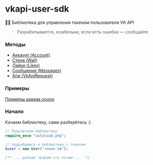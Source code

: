 # vkapi-user-sdk

🙍‍♂ Библиотека для управления токеном пользователя VK API

> Разрабатывается, юзабельна, если есть ошибки — сообщайте

### Методы

* [Аккаунт (Account)](docs/Account.md)
* [Стена (Wall)](docs/Wall.md)
* [Лайки (Likes)](docs/Likes.md)
* [Сообщения (Messages)](docs/Messages.md)
* [Апи (VkApiRequest)](docs/Api.md)

### Примеры

[Примеры аааааа ооооо](tests/)

### Начало

Качаем библиотеку, сами разберётесь :)

``` php
// Подключаем библиотеку
require_once "autoload.php";

// подрубаемся к библиотеке с токеном
$user = new User("токен пж");

/** ... дальше творим что хотим ...  */
```
